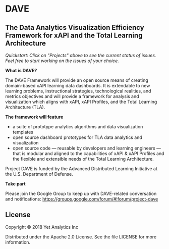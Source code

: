 # DAVE
## The Data Analytics Visualization Efficiency Framework for xAPI and the Total Learning Architecture

*Quickstart: Click on "Projects" above to see the current status of issues. Feel free to start working on the issues of your choice.*

**What is DAVE?**

The DAVE Framework will provide an open source means of creating domain-based xAPI learning data dashboards. It is extendable to new learning problems, instructional strategies, technological realities, and metrics objectives and will provide a framework for analysis and visualization which aligns with xAPI, xAPI Profiles, and the Total Learning Architecture (TLA).

**The framework will feature**

* a suite of prototype analytics algorithms and data visualization templates
* open source dashboard prototypes for TLA data analytics and visualization
* open source code — reusable by developers and learning engineers — that is modular and aligned to the capabilities of xAPI & xAPI Profiles and the flexible and extensible needs of the Total Learning Architecture.

Project DAVE is funded by the Advanced Distributed Learning Initiative at the U.S. Department of Defense.

**Take part**

Please join the Google Group to keep up with DAVE-related conversation and notifications: https://groups.google.com/forum/#!forum/project-dave 

## License
Copyright © 2018 Yet Analytics Inc

Distributed under the Apache 2.0 License. See the file LICENSE for more information.
